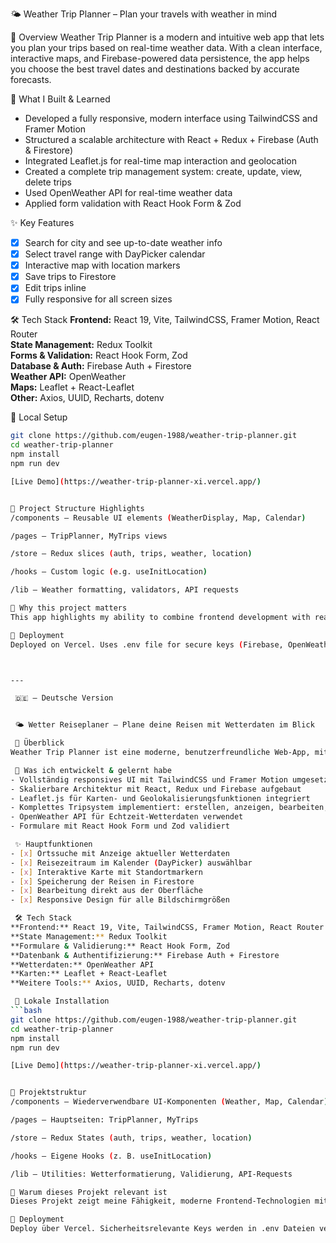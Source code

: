  🌤️ Weather Trip Planner – Plan your travels with weather in mind

 🔎 Overview
Weather Trip Planner is a modern and intuitive web app that lets you plan your trips based on real-time weather data. With a clean interface, interactive maps, and Firebase-powered data persistence, the app helps you choose the best travel dates and destinations backed by accurate forecasts.

 🧠 What I Built & Learned
- Developed a fully responsive, modern interface using TailwindCSS and Framer Motion
- Structured a scalable architecture with React + Redux + Firebase (Auth & Firestore)
- Integrated Leaflet.js for real-time map interaction and geolocation
- Created a complete trip management system: create, update, view, delete trips
- Used OpenWeather API for real-time weather data
- Applied form validation with React Hook Form & Zod

 ✨ Key Features
- [x] Search for city and see up-to-date weather info
- [x] Select travel range with DayPicker calendar
- [x] Interactive map with location markers
- [x] Save trips to Firestore
- [x] Edit trips inline
- [x] Fully responsive for all screen sizes

 🛠️ Tech Stack
**Frontend:** React 19, Vite, TailwindCSS, Framer Motion, React Router  
**State Management:** Redux Toolkit  
**Forms & Validation:** React Hook Form, Zod  
**Database & Auth:** Firebase Auth + Firestore  
**Weather API:** OpenWeather  
**Maps:** Leaflet + React-Leaflet  
**Other:** Axios, UUID, Recharts, dotenv

 🔧 Local Setup
```bash
git clone https://github.com/eugen-1988/weather-trip-planner.git
cd weather-trip-planner
npm install
npm run dev

[Live Demo](https://weather-trip-planner-xi.vercel.app/)


📁 Project Structure Highlights
/components – Reusable UI elements (WeatherDisplay, Map, Calendar)

/pages – TripPlanner, MyTrips views

/store – Redux slices (auth, trips, weather, location)

/hooks – Custom logic (e.g. useInitLocation)

/lib – Weather formatting, validators, API requests

📌 Why this project matters
This app highlights my ability to combine frontend development with real-time APIs and cloud services. I designed and implemented everything from the UI to Firestore integration. The project showcases my strengths in full-stack logic, UI/UX, and clean architecture.

🚀 Deployment
Deployed on Vercel. Uses .env file for secure keys (Firebase, OpenWeather).



---

 🇩🇪 – Deutsche Version


 🌤️ Wetter Reiseplaner – Plane deine Reisen mit Wetterdaten im Blick

 🔎 Überblick
Weather Trip Planner ist eine moderne, benutzerfreundliche Web-App, mit der du Reisen auf Basis aktueller Wetterdaten planen kannst. Die Anwendung kombiniert eine klare Oberfläche mit interaktiven Karten und Firebase-Datenhaltung, um dir bei der Wahl des besten Reiseziels und Zeitpunkts zu helfen.

 🧠 Was ich entwickelt & gelernt habe
- Vollständig responsives UI mit TailwindCSS und Framer Motion umgesetzt
- Skalierbare Architektur mit React, Redux und Firebase aufgebaut
- Leaflet.js für Karten- und Geolokalisierungsfunktionen integriert
- Komplettes Tripsystem implementiert: erstellen, anzeigen, bearbeiten, löschen
- OpenWeather API für Echtzeit-Wetterdaten verwendet
- Formulare mit React Hook Form und Zod validiert

 ✨ Hauptfunktionen
- [x] Ortssuche mit Anzeige aktueller Wetterdaten
- [x] Reisezeitraum im Kalender (DayPicker) auswählbar
- [x] Interaktive Karte mit Standortmarkern
- [x] Speicherung der Reisen in Firestore
- [x] Bearbeitung direkt aus der Oberfläche
- [x] Responsive Design für alle Bildschirmgrößen

 🛠️ Tech Stack
**Frontend:** React 19, Vite, TailwindCSS, Framer Motion, React Router  
**State Management:** Redux Toolkit  
**Formulare & Validierung:** React Hook Form, Zod  
**Datenbank & Authentifizierung:** Firebase Auth + Firestore  
**Wetterdaten:** OpenWeather API  
**Karten:** Leaflet + React-Leaflet  
**Weitere Tools:** Axios, UUID, Recharts, dotenv

 🔧 Lokale Installation
```bash
git clone https://github.com/eugen-1988/weather-trip-planner.git
cd weather-trip-planner
npm install
npm run dev

[Live Demo](https://weather-trip-planner-xi.vercel.app/)


📁 Projektstruktur
/components – Wiederverwendbare UI-Komponenten (Weather, Map, Calendar)

/pages – Hauptseiten: TripPlanner, MyTrips

/store – Redux States (auth, trips, weather, location)

/hooks – Eigene Hooks (z. B. useInitLocation)

/lib – Utilities: Wetterformatierung, Validierung, API-Requests

📌 Warum dieses Projekt relevant ist
Dieses Projekt zeigt meine Fähigkeit, moderne Frontend-Technologien mit APIs und Cloud-Diensten zu kombinieren. Ich habe alle Bereiche – von UI über Zustand bis Datenhaltung – selbst konzipiert und umgesetzt. Es unterstreicht meine Erfahrung im Fullstack-Bereich mit Fokus auf Struktur, Benutzererlebnis und moderne Tools.

🚀 Deployment
Deploy über Vercel. Sicherheitsrelevante Keys werden in .env Dateien verwaltet.


